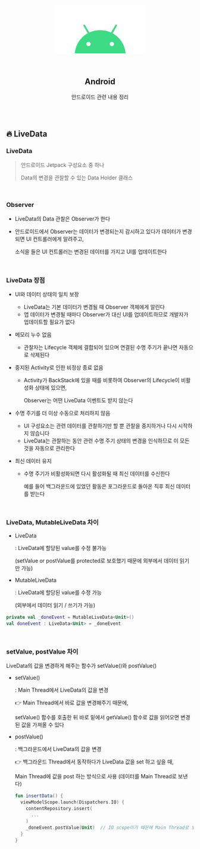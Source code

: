 <div align="center">
  <p>
    <img src="../README.assets/android.png">
  </p>
  <br>
  <h2>Android</h2>
  <p>안드로이드 관련 내용 정리</p>
  <br>
  <br>
</div>


## 🔥 LiveData

### LiveData

> 안드로이드 Jetpack 구성요소 중 하나
>
> Data의 변경을 관찰할 수 있는 Data Holder 클래스

<br>

### Observer

- LiveData의 Data 관찰은 Observer가 한다

- 안드로이드에서 Observer는 데이터가 변경되는지 감시하고 있다가 데이터가 변경되면 UI 컨트롤러에게 알려주고,

  소식을 들은 UI 컨트롤러는 변경된 데이터를 가지고 UI를 업데이트한다

<br>

### LiveData 장점

- UI와 데이터 상태의 일치 보장

  - LiveData는 기본 데이터가 변경될 때 Observer 객체에게 알린다
  - 앱 데이터가 변경될 때마다 Observer가 대신 UI를 업데이트하므로 개발자가 업데이트할 필요가 없다

- 메모리 누수 없음

  - 관찰자는 Lifecycle 객체에 결합되어 있으며 연결된 수명 주기가 끝나면 자동으로 삭제된다

- 중지된 Activity로 인한 비정상 종료 없음

  - Activity가 BackStack에 있을 때를 비롯하여 Observer의 Lifecycle이 비활성화 상태에 있으면,

    Observer는 어떤 LiveData 이벤트도 받지 않는다

- 수명 주기를 더 이상 수동으로 처리하지 않음

  - UI 구성요소는 관련 데이터를 관찰하기만 할 뿐 관찰을 중지하거나 다시 시작하지 않습니다
  - LiveData는 관찰하는 동안 관련 수명 주기 상태의 변경을 인식하므로 이 모든 것을 자동으로 관리한다

- 최신 데이터 유지

  - 수명 주기가 비활성화되면 다시 활성화될 때 최신 데이터를 수신한다

    예를 들어 백그라운드에 있었던 활동은 포그라운드로 돌아온 직후 최신 데이터를 받는다

<br>

### LiveData, MutableLiveData 차이

- LiveData

  : LiveData에 할당된 value를 수정 불가능

  (setValue or postValue를 protected로 보호했기 때문에 외부에서 데이터 읽기만 가능)

- MutableLiveData

  : LiveData에 할당된 value를 수정 가능

  (외부에서 데이터 읽기 / 쓰기가 가능)

```kotlin
private val _doneEvent = MutableLiveData<Unit>()
val doneEvent : LiveData<Unit> = _doneEvent
```

<br>

### setValue, postValue 차이

LiveData의 값을 변경하게 해주는 함수가 setValue()와 postValue()

- setValue()

  : Main Thread에서 LiveData의 값을 변경

  👉 Main Thread에서 바로 값을 변경해주기 때문에,

  setValue() 함수를 호출한 뒤 바로 밑에서 getValue() 함수로 값을 읽어오면 변경된 값을 가져올 수 있다

- postValue()

  : 백그라운드에서 LiveData의 값을 변경

  👉 백그라운드 Thread에서 동작하다가 LiveData 값을 set 하고 싶을 때, 

  Main Thread에 값을 post 하는 방식으로 사용 (데이터를 Main Thread로 보낸다)

  ```kotlin
  fun insertData() {
    viewModelScope.launch(Dispatchers.IO) {
      contentRepository.insert(
      	...
      )
      _doneEvent.postValue(Unit)  // IO scope이기 때문에 Main Thread로 보내기 위해 postValue 사용
    }
  }
  ```
